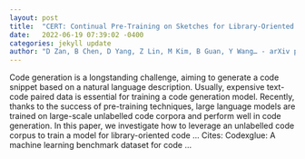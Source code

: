 ```yaml
---
layout: post
title:  "CERT: Continual Pre-Training on Sketches for Library-Oriented Code Generation"
date:   2022-06-19 07:39:02 -0400
categories: jekyll update
author: "D Zan, B Chen, D Yang, Z Lin, M Kim, B Guan, Y Wang… - arXiv preprint arXiv …, 2022"
---
```

Code generation is a longstanding challenge, aiming to generate a code snippet based on a natural language description. Usually, expensive text-code paired data is essential for training a code generation model. Recently, thanks to the success of pre-training techniques, large language models are trained on large-scale unlabelled code corpora and perform well in code generation. In this paper, we investigate how to leverage an unlabelled code corpus to train a model for library-oriented code …
Cites: ‪Codexglue: A machine learning benchmark dataset for code …‬  